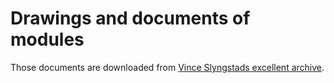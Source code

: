 # Drawings and documents of modules 

Those documents are downloaded from [Vince Slyngstads excellent archive](https://so-much-stuff.com/pdp8/flipchip/flipchip.php).
